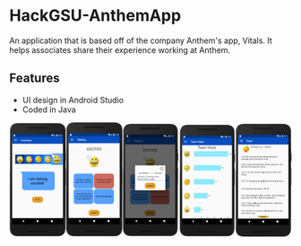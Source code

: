 # HackGSU-AnthemApp
An application that is based off of the company Anthem's app, Vitals. It helps associates share their experience working at Anthem.

## Features ##
* UI design in Android Studio
* Coded in Java

<img alt="Emotion" src="imgs/AnthemMood.png"  width="20%"  height="20%"><img alt="Choice" src="imgs/AnthemChoice.png"  width="20%"  height="20%"><img alt="Reasoning" src="imgs/AnthemReason.png"  width="20%"  height="46%"><img alt="Vitals" src="imgs/AnthemVitals.png"  width="20%"  height="20%"><img alt="Anonymous Feed" src="imgs/AnthemFeed.png"  width="20%"  height="20%">
